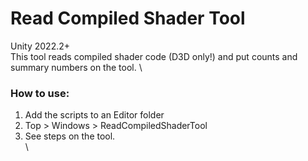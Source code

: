 # Read Compiled Shader Tool
Unity 2022.2+\
This tool reads compiled shader code (D3D only!) and put counts and summary numbers on the tool.
\

### How to use:
1. Add the scripts to an Editor folder
2. Top > Windows > ReadCompiledShaderTool
3. See steps on the tool.
\
\
